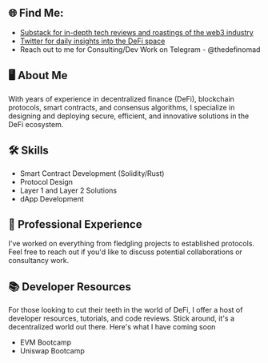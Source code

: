 ## 🌐 Find Me:

- [Substack for in-depth tech reviews and roastings of the web3 industry](https://thedefinomad.substack.com/)
- [Twitter for daily insights into the DeFi space](https://twitter.com/thedefinomad)
- Reach out to me for Consulting/Dev Work on Telegram - @thedefinomad

## 🖥️ About Me
With years of experience in decentralized finance (DeFi), blockchain protocols, smart contracts, and consensus algorithms, I specialize in designing and deploying secure, efficient, and innovative solutions in the DeFi ecosystem.

## 🛠 Skills
- Smart Contract Development (Solidity/Rust)
- Protocol Design
- Layer 1 and Layer 2 Solutions
- dApp Development

## 💼 Professional Experience

I've worked on everything from fledgling projects to established protocols. Feel free to reach out if you'd like to discuss potential collaborations or consultancy work.

## 📚 Developer Resources

For those looking to cut their teeth in the world of DeFi, I offer a host of developer resources, tutorials, and code reviews. Stick around, it's a decentralized world out there. Here's what I have coming soon 
- EVM Bootcamp
- Uniswap Bootcamp
